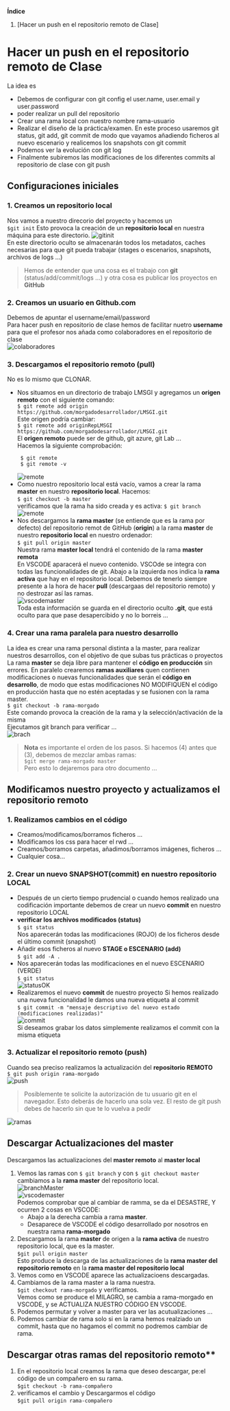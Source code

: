 **Índice**
1. [Hacer un push en el repositorio remoto de Clase]


# Hacer un push en el repositorio remoto de Clase
La idea es 
* Debemos de configurar con git config el user.name, user.email y user.password
* poder realizar un pull del repositorio
* Crear una rama local con nuestro nombre rama-usuario
* Realizar el diseño de la práctica/examen. En este proceso usaremos git status, git add, git commit de modo que vayamos añadiendo ficheros al nuevo escenario y realicemos los snapshots con git commit
* Podemos ver la evolución con git log
* Finalmente subiremos las modificaciones de los diferentes commits al repositorio de clase con git push
## Configuraciones iniciales
  ### 1. Creamos un repositorio local
   Nos vamos a nuestro direcorio del proyecto y hacemos un  
   `$git init` Esto provoca la creación de un **repositorio local** en nuestra máquina para este directorio.
   ![gitinit](./img/gitinit.png)  
   En este directorio oculto se almacenarán todos los metadatos, caches necesarias para que git pueda trabajar (stages o escenarios, snapshots, archivos de logs ...)  
   > Hemos de entender que una cosa es el trabajo con **git** (status/add/commit/logs ...) y otra cosa es publicar los proyectos en **GitHub**  
  ### 2. Creamos un usuario en Github.com 
   Debemos de apuntar el username/email/password  
   Para hacer push en repositorio de clase hemos de facilitar nuetro **username** para que el profesor nos añada como colaboradores en el repositorio de clase  
    ![colaboradores](./img/colaboradores.png)
  ### 3. Descargamos el repositorio remoto (pull)  
   No es lo mismo que CLONAR. 
   * Nos situamos en un directorio de trabajo LMSGI y agregamos un **origen remoto** con el siguiente comando:  
   `$ git remote add origin https://github.com/morgadodesarrollador/LMSGI.git`  
   Este origen podría cambiar:  
   `$ git remote add originRepLMSGI https://github.com/morgadodesarrollador/LMSGI.git`  
   El  **origen remoto** puede ser de github, git azure, git Lab ...   
   Hacemos la siguiente comprobación:  
     ```
      $ git remote  
      $ git remote -v
     ``` 
     ![remote](./img/remote.png)
   * Como nuestro repositorio local está vacío, vamos a crear la rama **master** en nuestro **repositorio local**. Hacemos:  
    `$ git checkout -b master`  
    verificamos que la rama ha sido creada y es activa: 
     `$ git branch`  
      ![remote](./img/brachmaster.png)
   * Nos descargamos la **rama master** (se entiende que es la rama por defecto) del repositorio remot de GitHub (**origin**) a la rama **master** de nuestro **repositorio local** en nuestro ordenador:  
    `$ git pull origin master`  
    Nuestra rama **master local** tendrá el contenido de la rama **master remota**  
    En VSCODE aparacerá el nuevo contenido. VSCOde se integra con todas las funcionalidades de git. Abajo a la izquierda nos indica la **rama activa** que hay en el repositorio local. Debemos de tenerlo siempre presente a la hora de hacer **pull** (descargaas del repositorio remoto) y no destrozar así las ramas.  
    ![vscodemaster](./img/vscodemaster.png)  
    Toda esta información se guarda en el directorio oculto **.git**, que está oculto para que pase desapercibido y no lo borreis ...  
  ### 4. Crear una rama paralela para nuestro desarrollo  
  La idea es crear una rama personal distinta a la master, para realizar nuestros desarrollos, con el objetivo de que subas tus prácticas o proyectos  
  La rama **master** se deja libre para mantener el **código en producción** sin errores.
  En paralelo crearemos **ramas auxiliares** quen contienen modificaciones o nuevas funcionalidades que serán el **código en desarrollo**, de modo que estas modificaciones NO MODIFIQUEN el código en producción hasta que no estén aceptadas y se fusionen con la rama master.  
  `$ git checkout -b rama-morgado`  
  Este comando provoca la creación de la rama y la selección/activación de la misma   
  Ejecutamos git branch para verificar ...  
  ![brach](./img/branh.png)  
  > **Nota** es importante el orden de los pasos. Si hacemos (4) antes que (3), debemos de mezclar ambas ramas:  
    `$git merge rama-morgado master`  
    Pero esto lo dejaremos para otro documento ...
## Modificamos nuestro proyecto y actualizamos el repositorio remoto 
   ### 1. Realizamos cambios en el código  
  * Creamos/modificamos/borramos ficheros ...
  * Modificamos los css para hacer el rwd ...
  * Creamos/borramos carpetas, añadimos/borramos imágenes, ficheros ...
  * Cualquier cosa...
   ### 2. Crear un nuevo SNAPSHOT(commit) en nuestro repositorio LOCAL
  * Después de un cierto tiempo prudencial o cuando hemos realizado una codificación importante debemos de  crear un nuevo **commit** en nuestro repositorio LOCAL  
  * **verificar los archivos modificados (status)**  
    `$ git status`  
    Nos aparecerán todas las modificaciones (ROJO) de los ficheros desde el último commit (snapshot)  
  * Añadir esos ficheros al nuevo **STAGE o ESCENARIO (add)**  
    `$ git add -A .`
  * Nos aparecerán todas las modificaciones en el nuevo ESCENARIO (VERDE)  
    `$ git status`  
    ![statusOK](./img/statusOK.png)
  * Realizaremos el nuevo **commit** de nuestro proyecto
    Si hemos realizado una nueva funcionalidad le damos una nueva etiqueta al commit  
    `$ git commit -m "mensaje descriptivo del nuevo estado (modificaciones realizadas)"`    
    ![commit](./img/commit.png)  
    Si deseamos grabar los datos simplemente realizamos el commit con la misma etiqueta
   ### 3. Actualizar el repositorio remoto (push)
  Cuando sea preciso realizamos la actualización del **repositorio REMOTO**  
   `$ git push origin rama-morgado`  
    ![push](./img/push.png)  
  > Posiblemente te solicite la autorización  de tu usuario git en el navegador. Esto deberás de hacerlo una sola vez. El resto de git push debes de hacerlo sin que te lo vuelva a pedir   
    
  ![ramas](./img/ramas.png)  
## Descargar Actualizaciones del master 
  Descargamos las actualizaciones del **master remoto** al **master local**  
  1. Vemos las ramas con `$ git branch` y con `$ git checkout master` cambiamos a la **rama master** del repositorio local.  
      ![branchMaster](./img/brachmaster.png)  
      ![vscodemaster](./img/vscodemaster.png)  
    Podemos comprobar que al cambiar de ramma, se da el DESASTRE, Y ocurren 2 cosas en VSCODE:  
      * Abajo a la derecha cambia a rama **master**.  
      * Desaparece de VSCODE el código desarrollado por nosotros en nuestra rama **rama-morgado**  
  2. Descargamos la rama **master** de origen a la **rama activa** de nuestro repositorio local, que es la master.  
    `$git pull origin master`  
    Esto produce la descarga  de las actualizaciones de la **rama master del repositorio remoto** en la **rama master del repositorio local**  
  3. Vemos como en VSCODE aparece las actualizacioens descargadas. 
  4. Cambiamos de la rama master a la rama nuestra.  
    `$git checkout rama-morgado` y verificamos.  
    Vemos como se produce el MILAGRO, se cambia a rama-morgado en VSCODE, y se ACTUALIZA NUESTRO CÓDIGO EN VSCODE.
  5. Podemos permutar y volver a master para ver las acutualizaciones ...
  6. Podemos cambiar de rama solo si en la rama hemos realziado un commit, hasta que no hagamos el commit no podremos cambiar de rama.
## Descargar otras ramas del repositorio remoto** 
 1. En el repositorio local creamos la rama que deseo descargar, pe:el código de un compañero en su rama.  
  `$git checkout -b rama-compañero`  
 2. verificamos el cambio y Descargarmos el código  
  `$git pull origin rama-compañero`